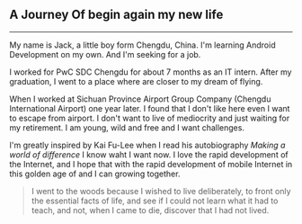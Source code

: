 ## A Journey Of begin again my new life

------
My name is Jack, a little boy form Chengdu, China. I'm learning Android Development on my own. And I'm seeking for a job.

I worked for PwC SDC Chengdu for about 7 months as an IT intern. After my graduation, I went to a place where are closer to my dream of flying.

When I worked at Sichuan Province Airport Group Company (Chengdu International Airport) one year later. I found that I don't like here even I want to escape from airport. I don't want to live of mediocrity and just waiting for my retirement. I am young, wild and free and I want challenges.

I'm greatly inspired by Kai Fu-Lee when I read his autobiography *Making a world of difference* I know waht I want now. I love the rapid development of the Internet, and I hope that with the rapid development of mobile Internet in this golden age of and I can growing together.

> I went to the woods because I wished to live deliberately, to front only the essential facts of life, and see if I could not learn what it had to teach, and not, when I came to die, discover that I had not lived.
